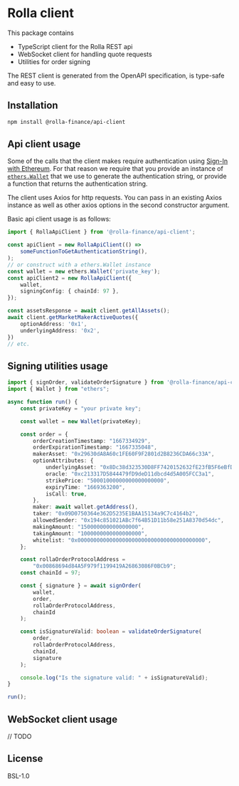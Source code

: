 # Rolla client

This package contains

- TypeScript client for the Rolla REST api
- WebSocket client for handling quote requests
- Utilities for order signing

The REST client is generated from the OpenAPI specification, is type-safe and easy to use.

## Installation

```bash
npm install @rolla-finance/api-client
```

## Api client usage

Some of the calls that the client makes require authentication using [Sign-In with Ethereum](https://eips.ethereum.org/EIPS/eip-4361).
For that reason we require that you provide an instance of [`ethers.Wallet`](https://docs.ethers.io/v4/api-wallet.html) that we use to generate the authentication string, or provide a function that returns the authentication string.

The client uses Axios for http requests. You can pass in an existing Axios instance as well as other axios options in the second constructor argument.

Basic api client usage is as follows:

```typescript
import { RollaApiClient } from '@rolla-finance/api-client';

const apiClient = new RollaApiClient(() =>
    someFunctionToGetAuthenticationString(),
);
// or construct with a ethers.Wallet instance
const wallet = new ethers.Wallet('private_key');
const apiClient2 = new RollaApiClient({
    wallet,
    signingConfig: { chainId: 97 },
});

const assetsResponse = await client.getAllAssets();
await client.getMarketMakerActiveQuotes({
    optionAddress: '0x1',
    underlyingAddress: '0x2',
})
// etc.
```

## Signing utilities usage

```typescript
import { signOrder, validateOrderSignature } from '@rolla-finance/api-client';
import { Wallet } from "ethers";

async function run() {
    const privateKey = "your private key";

    const wallet = new Wallet(privateKey);

    const order = {
        orderCreationTimestamp: "1667334929",
        orderExpirationTimestamp: "1667335048",
        makerAsset: "0x29630dA8A60c1FE60F9F2801d2B8236CDA66c33A",
        optionAttributes: {
            underlyingAsset: "0x8Dc38d323530D8FF7420152632fE23fB5F6eBfDe",
            oracle: "0xc213317D5844479fD9deD11dbcd4d5A005FCC3a1",
            strikePrice: "50001000000000000000000",
            expiryTime: "1669363200",
            isCall: true,
        },
        maker: await wallet.getAddress(),
        taker: "0x09D0750364e362D5235E1BAA15134a9C7c4164b2",
        allowedSender: "0x194c851021ABc7f64B51D11b58e251A8370d54dc",
        makingAmount: "150000000000000000",
        takingAmount: "1000000000000000000",
        whitelist: "0x0000000000000000000000000000000000000000",
    };

    const rollaOrderProtocolAddress =
        "0x00868694d84A5F979f1199419A26863086F0BCb9";
    const chainId = 97;

    const { signature } = await signOrder(
        wallet,
        order,
        rollaOrderProtocolAddress,
        chainId
    );

    const isSignatureValid: boolean = validateOrderSignature(
        order,
        rollaOrderProtocolAddress,
        chainId,
        signature
    );

    console.log("Is the signature valid: " + isSignatureValid);
}

run();
```

## WebSocket client usage

// TODO

## License

BSL-1.0

